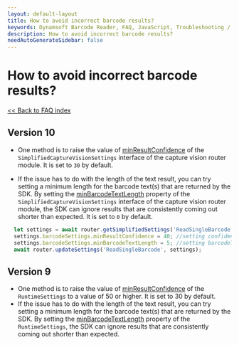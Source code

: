 ```yaml
---
layout: default-layout
title: How to avoid incorrect barcode results?
keywords: Dynamsoft Barcode Reader, FAQ, JavaScript, Troubleshooting / User Cases, avoid incorrect barcode results
description: How to avoid incorrect barcode results?
needAutoGenerateSidebar: false
---
```


# How to avoid incorrect barcode results?

[<< Back to FAQ index](index.md)

## Version 10
- One method is to raise the value of [minResultConfidence](../api-reference/interfaces/simplified-barcode-reader-settings.md) of the `SimplifiedCaptureVisionSettings` interface of the capture vision router module.  It is set to `30` by default.

- If the issue has to do with the length of the text result, you can try setting a minimum length for the barcode text(s) that are returned by the SDK. By setting the [minBarcodeTextLength](../api-reference/interfaces/simplified-barcode-reader-settings.md) property of the `SimplifiedCaptureVisionSettings` interface of the capture vision router module, the SDK can ignore results that are consistently coming out shorter than expected. It is set to `0` by default.

```javascript
  let settings = await router.getSimplifiedSettings('ReadSingleBarcode');
  settings.barcodeSettings.minResultConfidence = 40; //setting confidence
  settings.barcodeSettings.minBarcodeTextLength = 5; //setting barcodeTextLength
  await router.updateSettings('ReadSingleBarcode', settings);
```

## Version 9
- One method is to raise the value of [minResultConfidence](https://www.dynamsoft.com/barcode-reader/docs/web/programming/javascript/api-reference/interface/RuntimeSettings.html#minresultconfidence) of the `RuntimeSettings` to a value of 50 or higher. It is set to 30 by default.
- If the issue has to do with the length of the text result, you can try setting a minimum length for the barcode text(s) that are returned by the SDK. By setting the [minBarcodeTextLength](https://www.dynamsoft.com/barcode-reader/docs/web/programming/javascript/api-reference/interface/RuntimeSettings.html#minbarcodetextlength) property of the `RuntimeSettings`, the SDK can ignore results that are consistently coming out shorter than expected.
